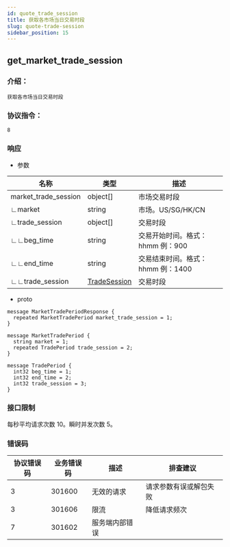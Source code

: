 ```yaml
---
id: quote_trade_session
title: 获取各市场当日交易时段
slug: quote-trade-session
sidebar_position: 15
---
```


## get_market_trade_session

### 介绍：
    获取各市场当日交易时段
### 协议指令：
    8
### 响应
* 参数

| 名称 | 类型   | 描述  | 
|-------|-------|-----|
|market_trade_session|object[]| 市场交易时段 |
|∟market|string| 市场。US/SG/HK/CN|
|∟trade_session|object[]| 交易时段 |
|∟∟beg_time|string| 交易开始时间。格式：hhmm 例：900|
|∟∟end_time|string| 交易结束时间。格式：hhmm 例：1400|
|∟∟trade_session|[TradeSession](../quote-object#tradesession)| 交易时段 |

* proto
```
message MarketTradePeriodResponse {
  repeated MarketTradePeriod market_trade_session = 1;
}

message MarketTradePeriod {
  string market = 1;
  repeated TradePeriod trade_session = 2;
}

message TradePeriod {
  int32 beg_time = 1;
  int32 end_time = 2;
  int32 trade_session = 3;
}
```
### 接口限制
每秒平均请求次数 10。瞬时并发次数 5。

### 错误码

| 协议错误码 | 业务错误码   | 描述  | 排查建议 |
|-------|-------|-----|----|
|3 | 301600| 无效的请求 | 请求参数有误或解包失败 |
|3 | 301606| 限流 | 降低请求频次 |
|7 | 301602| 服务端内部错误 ||


